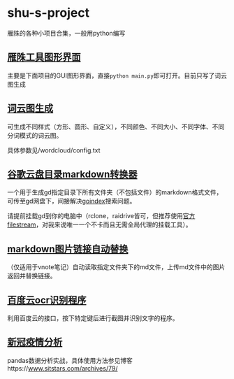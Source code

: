 ﻿# shu-s-project

雁陎的各种小项目合集，一般用python编写

## [雁陎工具图形界面](https://www.sitstars.com/archives/83/)

主要是下面项目的GUI图形界面，直接`python main.py`即可打开。目前只写了词云图生成

## [词云图生成](https://www.sitstars.com/archives/33/)

可生成不同样式（方形、圆形、自定义），不同颜色、不同大小、不同字体、不同分词模式的词云图。

具体参数见/wordcloud/config.txt

## [谷歌云盘目录markdown转换器](https://www.sitstars.com/archives/34/)

一个用于生成gd指定目录下所有文件夹（不包括文件）的markdown格式文件，可传至gd网盘下，间接解决[goindex](https://github.com/donwa/goindex)搜索问题。

请提前挂载gd到你的电脑中（rclone，raidrive皆可，但推荐使用[官方filestream](https://dl.google.com/drive-file-stream/googledrivefilestream.exe)，对我来说唯一一个不卡而且无需全局代理的挂载工具）。

## [markdown图片链接自动替换](https://www.sitstars.com/archives/35/)

（仅适用于vnote笔记）自动读取指定文件夹下的md文件，上传md文件中的图片返回并替换链接。

## [百度云ocr识别程序](https://www.sitstars.com/archives/38/)

利用百度云的接口，按下特定键后进行截图并识别文字的程序。

## [新冠疫情分析](https://www.sitstars.com/archives/79/)

pandas数据分析实战，具体使用方法参见博客https://www.sitstars.com/archives/79/
